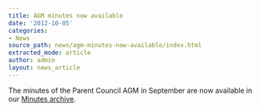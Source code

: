 ```yaml
---
title: AGM minutes now available
date: '2012-10-05'
categories:
- News
source_path: news/agm-minutes-now-available/index.html
extracted_mode: article
author: admin
layout: news_article
---
```

The minutes of the Parent Council AGM in September are now available in our [Minutes archive](http://www.hyndlandprimaryparentcouncil.org/minutes-archive/ "Minutes").
